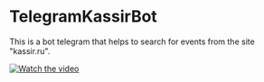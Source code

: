 # TelegramKassirBot
This is a bot telegram that helps to search for events from the site "kassir.ru".

[![Watch the video](https://i.imgur.com/fovTHLt.png)](https://drive.google.com/file/d/1-VJW-nxjdvlTA8zbgPguj3b_wAKewj6V/view?usp=sharing)
